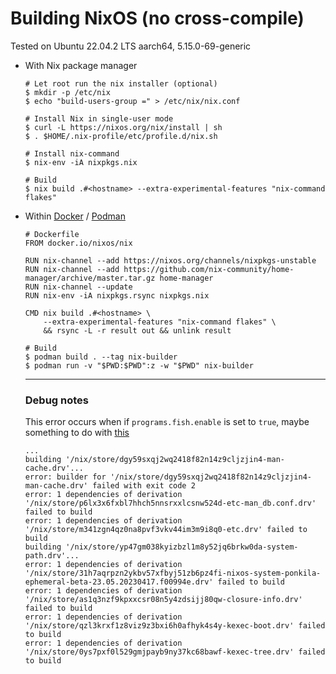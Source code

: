 # Building NixOS (no cross-compile)
Tested on Ubuntu 22.04.2 LTS aarch64, 5.15.0-69-generic

- With Nix package manager
    ```console
    # Let root run the nix installer (optional)
    $ mkdir -p /etc/nix
    $ echo "build-users-group =" > /etc/nix/nix.conf

    # Install Nix in single-user mode
    $ curl -L https://nixos.org/nix/install | sh
    $ . $HOME/.nix-profile/etc/profile.d/nix.sh

    # Install nix-command
    $ nix-env -iA nixpkgs.nix

    # Build
    $ nix build .#<hostname> --extra-experimental-features "nix-command flakes"
    ```

- Within [Docker](https://docs.docker.com/desktop/install/linux-install/) / [Podman](https://podman.io/getting-started/installation)

    ```
    # Dockerfile
    FROM docker.io/nixos/nix

    RUN nix-channel --add https://nixos.org/channels/nixpkgs-unstable
    RUN nix-channel --add https://github.com/nix-community/home-manager/archive/master.tar.gz home-manager
    RUN nix-channel --update
    RUN nix-env -iA nixpkgs.rsync nixpkgs.nix

    CMD nix build .#<hostname> \
        --extra-experimental-features "nix-command flakes" \
        && rsync -L -r result out && unlink result
    ```

    ```console
    # Build
    $ podman build . --tag nix-builder
    $ podman run -v "$PWD:$PWD":z -w "$PWD" nix-builder
    ```
    ---
    ### Debug notes
    
    This error occurs when if `programs.fish.enable` is set to `true`, maybe something to do with [this](https://github.com/NixOS/nixpkgs/blob/f5364316e314436f6b9c8fd50592b18920ab18f9/nixos/modules/programs/fish.nix#L153)
    ```
    ...
    building '/nix/store/dgy59sxqj2wq2418f82n14z9cljzjin4-man-cache.drv'...
    error: builder for '/nix/store/dgy59sxqj2wq2418f82n14z9cljzjin4-man-cache.drv' failed with exit code 2
    error: 1 dependencies of derivation '/nix/store/p6lx3x6fxbl7hhch5nnsrxxlcsnw524d-etc-man_db.conf.drv' failed to build
    error: 1 dependencies of derivation '/nix/store/m341zgn4qz0na8pvf3vkv44im3m9i8q0-etc.drv' failed to build
    building '/nix/store/yp47gm038kyizbzl1m8y52jq6brkw0da-system-path.drv'...
    error: 1 dependencies of derivation '/nix/store/31h7aqrpzn2ykbv57xfbyj51zb6pz4fi-nixos-system-ponkila-ephemeral-beta-23.05.20230417.f00994e.drv' failed to build
    error: 1 dependencies of derivation '/nix/store/as1q3nzf9kpxxcsr08n5y4zdsijj80qw-closure-info.drv' failed to build
    error: 1 dependencies of derivation '/nix/store/qzl3krxf1z8viz9z3bxi6h0afhyk4s4y-kexec-boot.drv' failed to build
    error: 1 dependencies of derivation '/nix/store/0ys7pxf0l529gmjpayb9ny37kc68bawf-kexec-tree.drv' failed to build
    ```